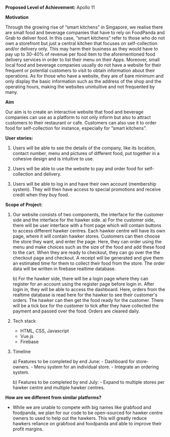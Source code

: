 **Proposed Level of Achievement:** Apollo 11


**Motivation**

Through the growing rise of “smart kitchens” in Singapore, we realise there are small food and beverage companies that have to rely on FoodPanda and Grab to deliver food. In this case, “smart kitchens” refer to those who do not own a storefront but just a central kitchen that focuses on self-collection and/or delivery only. This may harm their business as they would have to pay up to 30-40% of revenue per food item to the aforementioned food delivery services in order to list their menu on their Apps. Moreover, small local food and beverage companies usually do not have a website for their frequent or potential customers to visit to obtain information about their operations. As for those who have a website, they are of bare minimum and only display the basic information such as the address of the shop and the operating hours, making the websites unintuitive and not frequented by many.


**Aim**

Our aim is to create an interactive website that food and beverage companies can use as a platform to not only inform but also to attract customers to their restaurant or cafe. Customers can also use it to order food for self-collection for instance, especially for “smart kitchens”.


**User stories:**

   1. Users will be able to see the details of the company, like its location, contact number, menu and pictures of different food, put together in a cohesive design and is        intuitive to use.


   2. Users will be able to use the website to pay and order food for self-collection and delivery.


   3. Users will be able to log in and have their own account (membership system). They will then have access to special promotions and receive credit when they buy food.


**Scope of Project:**

1. Our website consists of two components, the interface for the customer side and the interface for the hawker side.
    a) For the customer side, there will be user interface with a front page which will contain buttons to access different hawker centres. Each hawker centre will have its          own page, where it will contain hawker stores. Customers can then choose the store they want, and enter the page. Here, they can order using the menu and make choices        such as the size of the food and add these food to the cart. When they are ready to checkout, they can go over the the checkout page and checkout. A receipt will be          generated and give them an estimated time for them to collect their food from the store. The order data will be written in firebase realtime database.

    b) For the hawker side, there will be a login page where they can register for an account using the register page before login in. After login in, they will be able to          access the dashboard. Here, orders from the realtime database is read here for the hawker to see their customer's orders. The hawker can then get the food ready for          the customer. There will be a tick box for the customer to tick after they have collected the payment and passed over the food. Orders are cleared daily.
    
2. Tech stack
    - HTML, CSS, Javascript
    - Vue.js
    - Firebase

3. Timeline

    a) Features to be completed by end June:
         - Dashboard for store-owners.
         - Menu system for an individual store.
         - Integrate an ordering system.
    
    b) Features to be completed by end July:
         - Expand to multiple stores per hawker centre and multiple hawker centres.


**How are we different from similar platforms?**

   - While we are unable to compete with big names like grabfood and foodpanda, we plan for our code to be open-sourced for hawker centre owners to used to help out the            hawkers. This will greatly reduce hawkers reliance on grabfood and foodpanda and able to improve their profit margins.

